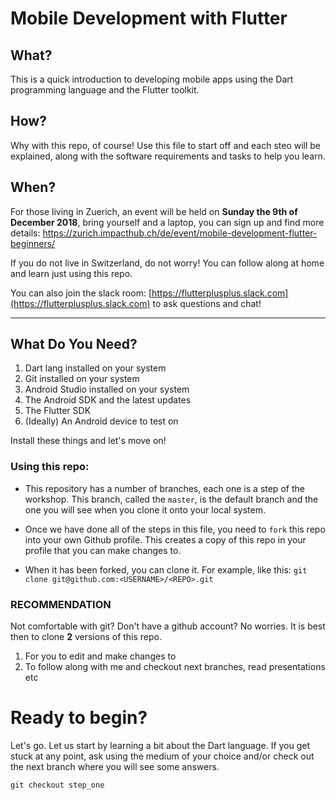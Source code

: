 # Mobile Development with Flutter

## What?

This is a quick introduction to developing mobile apps using the Dart programming language and the Flutter toolkit. 

## How?

Why with this repo, of course! Use this file to start off and each steo will be explained, along with the software requirements and tasks to help you learn.

## When?

For those living in Zuerich, an event will be held on **Sunday the 9th of December 2018**, bring yourself and a laptop, you can sign up and find more details: https://zurich.impacthub.ch/de/event/mobile-development-flutter-beginners/

If you do not live in Switzerland, do not worry! You can follow along at home and learn just using this repo.

You can also join the slack room: [https://flutterplusplus.slack.com](https://flutterplusplus.slack.com) to ask questions and chat!

---

## What Do You Need?

1. Dart lang installed on your system
2. Git installed on your system
3. Android Studio installed on your system
4. The Android SDK and the latest updates
5. The Flutter SDK
6. (Ideally) An Android device to test on

Install these things and let's move on!

### Using this repo:

* This repository has a number of branches, each one is a step of the workshop. This branch, called the `master`, is the default branch and the one you will see when you clone it onto your local system.

* Once we have done all of the steps in this file, you need to `fork` this repo into your own Github profile. This creates a copy of this repo in your profile that you can make changes to.

* When it has been forked, you can clone it. For example, like this:
`git clone git@github.com:<USERNAME>/<REPO>.git`

### RECOMMENDATION

Not comfortable with git? Don't have a github account? No worries. It is best then to clone **2** versions of this repo. 
1. For you to edit and make changes to
2. To follow along with me and checkout next branches, read presentations etc

# Ready to begin?

Let's go. Let us start by learning a bit about the Dart language. If you get stuck at any point, ask using the medium of your choice and/or check out the next branch where you will see some answers.

`git checkout step_one`

